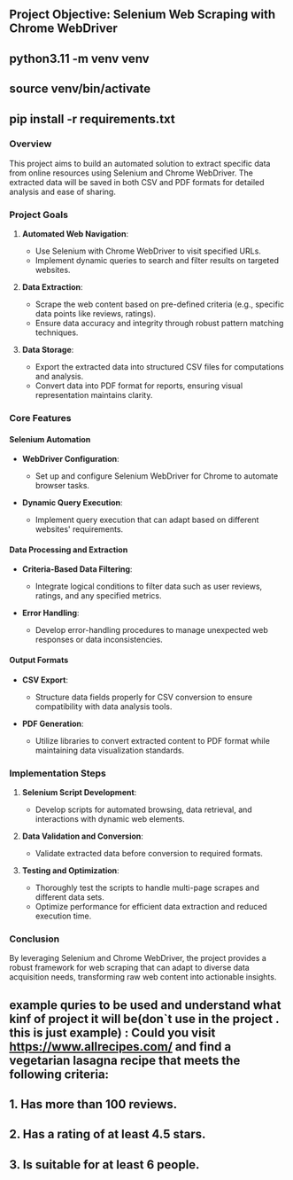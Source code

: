 ## Project Objective: Selenium Web Scraping with Chrome WebDriver

## python3.11 -m venv venv
## source venv/bin/activate
## pip install -r requirements.txt
### Overview

This project aims to build an automated solution to extract specific data from online resources using Selenium and Chrome WebDriver. The extracted data will be saved in both CSV and PDF formats for detailed analysis and ease of sharing. 

### Project Goals

1. **Automated Web Navigation**:
   - Use Selenium with Chrome WebDriver to visit specified URLs.
   - Implement dynamic queries to search and filter results on targeted websites.

2. **Data Extraction**:
   - Scrape the web content based on pre-defined criteria (e.g., specific data points like reviews, ratings).
   - Ensure data accuracy and integrity through robust pattern matching techniques.

3. **Data Storage**:
   - Export the extracted data into structured CSV files for computations and analysis.
   - Convert data into PDF format for reports, ensuring visual representation maintains clarity.

### Core Features

#### Selenium Automation
- **WebDriver Configuration**:
  - Set up and configure Selenium WebDriver for Chrome to automate browser tasks.
  
- **Dynamic Query Execution**:
  - Implement query execution that can adapt based on different websites' requirements.

#### Data Processing and Extraction
- **Criteria-Based Data Filtering**:
  - Integrate logical conditions to filter data such as user reviews, ratings, and any specified metrics.
  
- **Error Handling**:
  - Develop error-handling procedures to manage unexpected web responses or data inconsistencies.

#### Output Formats
- **CSV Export**:
    - Structure data fields properly for CSV conversion to ensure compatibility with data analysis tools.
    
- **PDF Generation**:
    - Utilize libraries to convert extracted content to PDF format while maintaining data visualization standards.

### Implementation Steps

1. **Selenium Script Development**:
   - Develop scripts for automated browsing, data retrieval, and interactions with dynamic web elements.

2. **Data Validation and Conversion**:
   - Validate extracted data before conversion to required formats.

3. **Testing and Optimization**:
   - Thoroughly test the scripts to handle multi-page scrapes and different data sets.
   - Optimize performance for efficient data extraction and reduced execution time.

### Conclusion

By leveraging Selenium and Chrome WebDriver, the project provides a robust framework for web scraping that can adapt to diverse data acquisition needs, transforming raw web content into actionable insights.


## example quries to be used and understand what kinf of project it will be(don`t use in the project . this is just example) : Could you visit https://www.allrecipes.com/ and find a vegetarian lasagna recipe that meets the following criteria:
## 1.	Has more than 100 reviews.
## 2.	Has a rating of at least 4.5 stars.
## 3.	Is suitable for at least 6 people.
